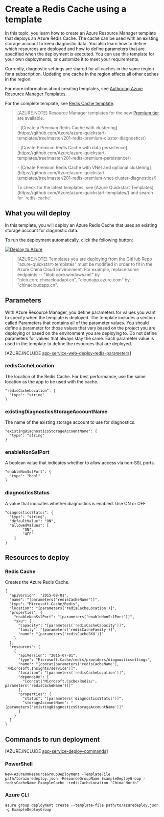 <properties 
	pageTitle="Provision a Redis Cache | Azure" 
	description="Use Azure Resource Manager template to deploy an Azure Redis Cache." 
	services="app-service" 
	documentationCenter="" 
	authors="steved0x" 
	manager="douge" 
	editor=""/>

<tags 
	ms.service="cache" 
	ms.workload="web" 
	ms.tgt_pltfrm="cache-redis" 
	ms.devlang="na" 
	ms.topic="article" 
	ms.date="09/27/2016" 
	wacn.date="" 
	ms.author="sdanie"/>

# Create a Redis Cache using a template

In this topic, you learn how to create an Azure Resource Manager template that deploys an Azure Redis Cache. The cache can be used with an existing storage account to keep diagnostic data. You also learn how to define which resources are deployed and 
how to define parameters that are specified when the deployment is executed. You can use this template for your own deployments, or customize it to meet your requirements.

Currently, diagnostic settings are shared for all caches in the same region for a subscription. Updating one cache in the region affects all other caches in the region.

For more information about creating templates, see [Authoring Azure Resource Manager Templates](/documentation/articles/resource-group-authoring-templates/).

For the complete template, see [Redis Cache template](https://github.com/Azure/azure-quickstart-templates/blob/master/101-redis-cache/azuredeploy.json).

>[AZURE.NOTE] Resource Manager templates for the new [Premium tier](/documentation/articles/cache-premium-tier-intro/) are available. 
><p>
><p>- [Create a Premium Redis Cache with clustering](https://github.com/Azure/azure-quickstart-templates/tree/master/201-redis-premium-cluster-diagnostics/)
><p>- [Create Premium Redis Cache with data persistence](https://github.com/Azure/azure-quickstart-templates/tree/master/201-redis-premium-persistence/)
><p>- [Create Premium Redis Cache with VNet and optional clustering](https://github.com/Azure/azure-quickstart-templates/tree/master/201-redis-premium-vnet-cluster-diagnostics/)
><p>
><p>To check for the latest templates, see [Azure Quickstart Templates](https://github.com/Azure/azure-quickstart-templates/) and search for `redis-cache`.

## What you will deploy

In this template, you will deploy an Azure Redis Cache that uses an existing storage account for diagnostic data.

To run the deployment automatically, click the following button:

[![Deploy to Azure](./media/cache-redis-cache-arm-provision/deploybutton.png)](https://portal.azure.cn/#create/Microsoft.Template/uri/https%3A%2F%2Fraw.githubusercontent.com%2FAzure%2Fazure-quickstart-templates%2Fmaster%2F101-redis-cache%2Fazuredeploy.json)

>[AZURE.NOTE] Templates you are deploying from the GitHub Repo "azure-quickstart-templates" must be modified in order to fit in the Azure China Cloud Environment. For example, replace some endpoints -- "blob.core.windows.net" by "blob.core.chinacloudapi.cn", "cloudapp.azure.com" by "chinacloudapp.cn".

## Parameters

With Azure Resource Manager, you define parameters for values you want to specify when the template is deployed. The template includes a section called Parameters that contains all of the parameter values.
You should define a parameter for those values that vary based on the project you are deploying or based on the 
environment you are deploying to. Do not define parameters for values that always stay the same. Each parameter value is used in the template to define the resources that are deployed. 


[AZURE.INCLUDE [app-service-web-deploy-redis-parameters](../../includes/cache-deploy-parameters.md)]

### redisCacheLocation

The location of the Redis Cache. For best performance, use the same location as the app to be used with the cache.

    "redisCacheLocation": {
      "type": "string"
    }

### existingDiagnosticsStorageAccountName

The name of the existing storage account to use for diagnostics. 

    "existingDiagnosticsStorageAccountName": {
      "type": "string"
    }

### enableNonSslPort

A boolean value that indicates whether to allow access via non-SSL ports.

    "enableNonSslPort": {
      "type": "bool"
    }

### diagnosticsStatus

A value that indicates whether diagnostics is enabled. Use ON or OFF.

    "diagnosticsStatus": {
      "type": "string",
      "defaultValue": "ON",
      "allowedValues": [
            "ON",
            "OFF"
        ]
    }
    
## Resources to deploy

### Redis Cache

Creates the Azure Redis Cache.

    {
      "apiVersion": "2015-08-01",
      "name": "[parameters('redisCacheName')]",
      "type": "Microsoft.Cache/Redis",
      "location": "[parameters('redisCacheLocation')]",
      "properties": {
        "enableNonSslPort": "[parameters('enableNonSslPort')]",
        "sku": {
          "capacity": "[parameters('redisCacheCapacity')]",
          "family": "[parameters('redisCacheFamily')]",
          "name": "[parameters('redisCacheSKU')]"
        }
      },
      "resources": [
        {
          "apiVersion": "2015-07-01",
          "type": "Microsoft.Cache/redis/providers/diagnosticsettings",
          "name": "[concat(parameters('redisCacheName'), '/Microsoft.Insights/service')]",
          "location": "[parameters('redisCacheLocation')]",
          "dependsOn": [
            "[concat('Microsoft.Cache/Redis/', parameters('redisCacheName'))]"
          ],
          "properties": {
            "status": "[parameters('diagnosticsStatus')]",
            "storageAccountName": "[parameters('existingDiagnosticsStorageAccountName')]"
          }
        }
      ]
    }


## Commands to run deployment

[AZURE.INCLUDE [app-service-deploy-commands](../../includes/app-service-deploy-commands.md)] 

### PowerShell

    New-AzureRmResourceGroupDeployment -TemplateFile path/to/azuredeploy.json -ResourceGroupName ExampleDeployGroup -redisCacheName ExampleCache -redisCacheLocation "China North"

### Azure CLI

    azure group deployment create --template-file path/to/azuredeploy.json -g ExampleDeployGroup


